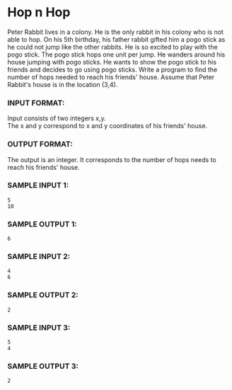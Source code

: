 # Hop n Hop

Peter Rabbit lives in a colony. He is the only rabbit in his colony who is not able to hop. On his 5th birthday, his father rabbit gifted him a pogo stick as he could not jump like the other rabbits. He is so excited to play with the pogo stick. The pogo stick hops one unit per jump. He wanders around his house jumping with pogo sticks. He wants to show the pogo stick to his friends and decides to go using pogo sticks. Write a program to find the number of hops needed to reach his friends' house. Assume that Peter Rabbit's house is in the location (3,4).

### INPUT FORMAT:

Input consists of two integers x,y. <br>
The x and y correspond to x and y coordinates of his friends' house.

### OUTPUT FORMAT:

The output is an integer. It corresponds to the number of hops needs to reach his friends' house.

### SAMPLE INPUT 1: 

```
5
10
```

### SAMPLE OUTPUT 1: 

```
6
```

### SAMPLE INPUT 2: 

```
4
6
```

### SAMPLE OUTPUT 2: 

```
2
```

### SAMPLE INPUT 3: 

```
5
4
```

### SAMPLE OUTPUT 3: 

```
2
```
